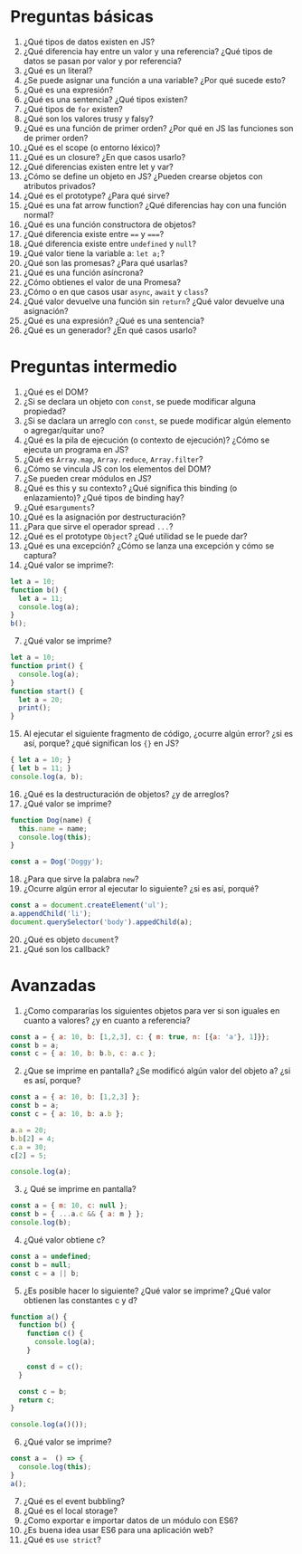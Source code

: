 # Preguntas básicas

1. ¿Qué tipos de datos existen en JS?
2. ¿Qué diferencia hay entre un valor y una referencia? ¿Qué tipos de datos se pasan por valor y por referencia?
3. ¿Qué es un literal?
4. ¿Se puede asignar una función a una variable? ¿Por qué sucede esto?
5. ¿Qué es una expresión?
6. ¿Qué es una sentencia? ¿Qué tipos existen?
7. ¿Qué tipos de `for` existen?
8. ¿Qué son los valores trusy y falsy?
9. ¿Qué es una función de primer orden? ¿Por qué en JS las funciones son de primer orden?
10. ¿Qué es el scope (o entorno léxico)?
11. ¿Qué es un closure? ¿En que casos usarlo?
12. ¿Qué diferencias existen entre let y var?
13. ¿Cómo se define un objeto en JS? ¿Pueden crearse objetos con atributos privados?
14. ¿Qué es el prototype? ¿Para qué sirve?
15. ¿Qué es una fat arrow function? ¿Qué diferencias hay con una función normal?
16. ¿Qué es una función constructora de objetos?
17. ¿Qué diferencia existe entre `==` y `===`?
18. ¿Qué diferencia existe entre `undefined` y `null`?
19. ¿Qué valor tiene la variable a: `let a;`?
20. ¿Qué son las promesas? ¿Para qué usarlas?
21. ¿Qué es una función asíncrona?
22. ¿Cómo obtienes el valor de una Promesa?
23. ¿Cómo o en que casos usar `async`, `await` y `class`?
24. ¿Qué valor devuelve una función sin `return`? ¿Qué valor devuelve una asignación?
25. ¿Qué es una expresión? ¿Qué es una sentencia?
26. ¿Qué es un generador? ¿En qué casos usarlo?

# Preguntas intermedio

1. ¿Qué es el DOM?
2. ¿Si se declara un objeto con `const`, se puede modificar alguna propiedad?
3. ¿Si se daclara un arreglo con `const`, se puede modificar algún elemento o agregar/quitar uno?
4. ¿Qué es la pila de ejecución (o contexto de ejecución)? ¿Cómo se ejecuta un programa en JS?
5. ¿Qué es `Àrray.map`, `Array.reduce`, `Array.filter`?
6. ¿Cómo se vincula JS con los elementos del DOM?
7. ¿Se pueden crear módulos en JS?
8. ¿Qué es this y su contexto? ¿Qué significa this binding (o enlazamiento)? ¿Qué tipos de binding hay?
9. ¿Qué es`arguments`?
10. ¿Qué es la asignación por destructuración?
11. ¿Para que sirve el operador spread `...`?
12. ¿Qué es el prototype `Object`? ¿Qué utilidad se le puede dar?
13. ¿Qué es una excepción? ¿Cómo se lanza una excepción y cómo se captura?
14. ¿Qué valor se imprime?:
```js
let a = 10;
function b() {
  let a = 11;
  console.log(a);
}
b();
```
7. ¿Qué valor se imprime?
```js
let a = 10;
function print() {
  console.log(a);
}
function start() {
  let a = 20;
  print();
}
```
15. Al ejecutar el siguiente fragmento de código, ¿ocurre algún error? ¿si es así, porque? ¿qué significan los `{}` en JS?
```js
{ let a = 10; }
{ let b = 11; }
console.log(a, b);
```
16. ¿Qué es la destructuración de objetos? ¿y de arreglos?
17. ¿Qué valor se imprime?
```js
function Dog(name) {
  this.name = name;
  console.log(this);
}

const a = Dog('Doggy');
```
18. ¿Para que sirve la palabra `new`?
19. ¿Ocurre algún error al ejecutar lo siguiente? ¿si es así, porqué?
```js
const a = document.createElement('ul');
a.appendChild('li');
document.querySelector('body').appedChild(a);
```
20. ¿Qué es objeto `document`?
21. ¿Qué son los callback?

# Avanzadas

1. ¿Como compararías los siguientes objetos para ver si son iguales en cuanto a valores? ¿y en cuanto a referencia?
```js
const a = { a: 10, b: [1,2,3], c: { m: true, n: [{a: 'a'}, 1]}};
const b = a;
const c = { a: 10, b: b.b, c: a.c };
```
2. ¿Que se imprime en pantalla? ¿Se modificó algún valor del objeto a? ¿si es así, porque?
```js
const a = { a: 10, b: [1,2,3] };
const b = a;
const c = { a: 10, b: a.b };

a.a = 20;
b.b[2] = 4;
c.a = 30;
c[2] = 5;

console.log(a);
```
3. ¿ Qué se imprime en pantalla?
```js
const a = { m: 10, c: null };
const b = { ...a.c && { a: m } };
console.log(b);
```
4. ¿Qué valor obtiene c?
```js
const a = undefined;
const b = null;
const c = a || b;
```
5. ¿Es posible hacer lo siguiente? ¿Qué valor se imprime? ¿Qué valor obtienen las constantes c y d?
```js
function a() {
  function b() {
    function c() {
      console.log(a);
    }

    const d = c();
  }

  const c = b;
  return c;
}

console.log(a()());
```
6. ¿Qué valor se imprime?
```js
const a =  () => {
  console.log(this);
}
a();
```
7. ¿Qué es el event bubbling?
8. ¿Qué es el local storage?
9. ¿Como exportar e importar datos de un módulo con ES6?
10. ¿Es buena idea usar ES6 para una aplicación web?
11. ¿Qué es `use strict`?
